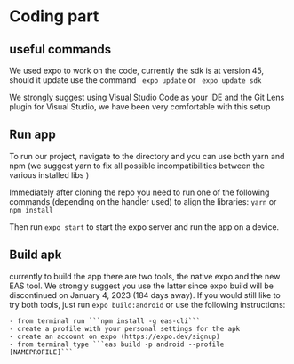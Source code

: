 # Coding part

## useful commands

We used expo to work on the code, currently the sdk is at version 45, should it update use the command ``` expo update``` or ``` expo update sdk```

We strongly suggest using Visual Studio Code as your IDE and the Git Lens plugin for Visual Studio, we have been very comfortable with this setup

## Run app
To run our project, navigate to the directory and you can use both yarn and npm (we suggest yarn to fix all possible incompatibilities between the various installed libs )

Immediately after cloning the repo you need to run one of the following commands (depending on the handler used) to align the libraries: ```yarn``` or ```npm install```

Then run ```expo start``` to start the expo server and run the app on a device.
 

## Build apk
currently to build the app there are two tools, the native expo and the new EAS tool. We strongly suggest you use the latter since expo build will be discontinued on January 4, 2023 (184 days away). If you would still like to try both tools, just run ```expo build:android``` or use the following instructions: 

    - from terminal run ```npm install -g eas-cli```
    - create a profile with your personal settings for the apk
    - create an account on expo (https://expo.dev/signup)
    - from terminal type ```eas build -p android --profile [NAMEPROFILE]```
